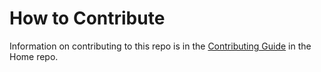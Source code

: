 # How to Contribute

Information on contributing to this repo is in the [Contributing Guide](https://github.com/AndcultureCode/AndcultureCode/blob/master/CONTRIBUTING.md) in the Home repo.